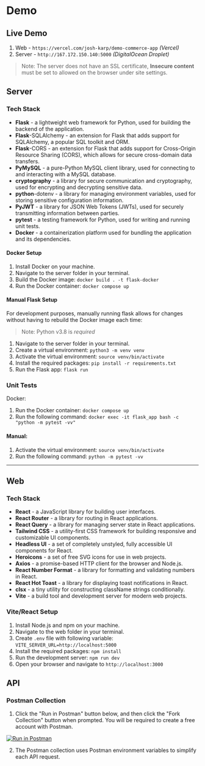 # Demo

## Live Demo

1. Web - `https://vercel.com/josh-karp/demo-commerce-app` *(Vercel)*
2. Server - `http://167.172.150.140:5000` *(DigitalOcean Droplet)*

> Note: The server does not have an SSL certificate, **Insecure content** must be set to allowed on the browser under site settings.

## Server

### Tech Stack

- **Flask** - a lightweight web framework for Python, used for building the backend of the application.
- **Flask**-SQLAlchemy - an extension for Flask that adds support for SQLAlchemy, a popular SQL toolkit and ORM.
- **Flask**-CORS - an extension for Flask that adds support for Cross-Origin Resource Sharing (CORS), which allows for secure cross-domain data transfers.
- **PyMySQL** - a pure-Python MySQL client library, used for connecting to and interacting with a MySQL database.
- **cryptography** - a library for secure communication and cryptography, used for encrypting and decrypting sensitive data.
- **python**-dotenv - a library for managing environment variables, used for storing sensitive configuration information.
- **PyJWT** - a library for JSON Web Tokens (JWTs), used for securely transmitting information between parties.
- **pytest** - a testing framework for Python, used for writing and running unit tests.
- **Docker** - a containerization platform used for bundling the application and its dependencies.

#### Docker Setup

1. Install Docker on your machine.
2. Navigate to the server folder in your terminal.
3. Build the Docker image: `docker build . -t flask-docker`
4. Run the Docker container: `docker compose up`

#### Manual Flask Setup
For development purposes, manually running flask allows for changes without having to rebuild the Docker image each time:

> Note: Python v3.8 is *required*

1. Navigate to the server folder in your terminal.
2. Create a virtual environment: `python3 -m venv venv`
3. Activate the virtual environment: `source venv/bin/activate`
4. Install the required packages: `pip install -r requirements.txt`
5. Run the Flask app: `flask run`

### Unit Tests

Docker:

1. Run the Docker container: `docker compose up`
2. Run the following command: `docker exec -it flask_app bash -c "python -m pytest -vv"`

#### Manual:

1. Activate the virtual environment: `source venv/bin/activate`
2. Run the following command: `python -m pytest -vv`

---

## Web

### Tech Stack

- **React** - a JavaScript library for building user interfaces.
- **React Router** - a library for routing in React applications.
- **React Query** - a library for managing server state in React applications.
- **Tailwind CSS** - a utility-first CSS framework for building responsive and customizable UI components.
- **Headless UI** - a set of completely unstyled, fully accessible UI components for React.
- **Heroicons** - a set of free SVG icons for use in web projects.
- **Axios** - a promise-based HTTP client for the browser and Node.js.
- **React Number Format** - a library for formatting and validating numbers in React.
- **React Hot Toast** - a library for displaying toast notifications in React.
- **clsx** - a tiny utility for constructing className strings conditionally.
- **Vite** - a build tool and development server for modern web projects.

### Vite/React Setup

1. Install Node.js and npm on your machine.
2. Navigate to the web folder in your terminal.
3. Create `.env` file with following variable: `VITE_SERVER_URL=http://localhost:5000`
4. Install the required packages: `npm install`
5. Run the development server: `npm run dev`
6. Open your browser and navigate to `http://localhost:3000`

## API

### Postman Collection

1. Click the "Run in Postman" button below, and then click the "Fork Collection" button when prompted. You will be required to create a free account with Postman.

[![Run in Postman](https://run.pstmn.io/button.svg)](https://app.getpostman.com/run-collection/11083574-ac1f2fd6-05ae-4bfd-b3cf-6ac5d13048d3?action=collection%2Ffork&source=rip_markdown&collection-url=entityId%3D11083574-ac1f2fd6-05ae-4bfd-b3cf-6ac5d13048d3%26entityType%3Dcollection%26workspaceId%3D6ed57b23-abb6-4a32-b5fe-06f1beb14e04#?env%5BDemo%5D=W3sia2V5IjoiZmxhc2tfdXJsIiwidmFsdWUiOiJodHRwOi8vbG9jYWxob3N0OjUwMDAiLCJlbmFibGVkIjp0cnVlLCJ0eXBlIjoiZGVmYXVsdCJ9XQ==)

2. The Postman collection uses Postman environment variables to simplify each API request.
